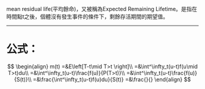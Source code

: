 mean residual life(平均餘命)，又被稱為Expected Remaining Lifetime。是指在時間點t之後，個體沒有發生事件的條件下，剩餘存活期間的期望值。
- - -
# 公式：
$$
\begin{align}
m(t)
=&E\left[T-t\mid T>t \right]\\
=&\int^\infty_t(u-t)f(u\mid T>t)du\\
=&\int^\infty_t(u-t)\frac{f(u)}{P(T>t)}\\
=&\int^\infty_t(u-t)\frac{f(u)}{S(t)}\\
=&\frac{\int^\infty_t(u-t)f(u)du}{S(t)}
=&\frac{}{}
\end{align}
$$